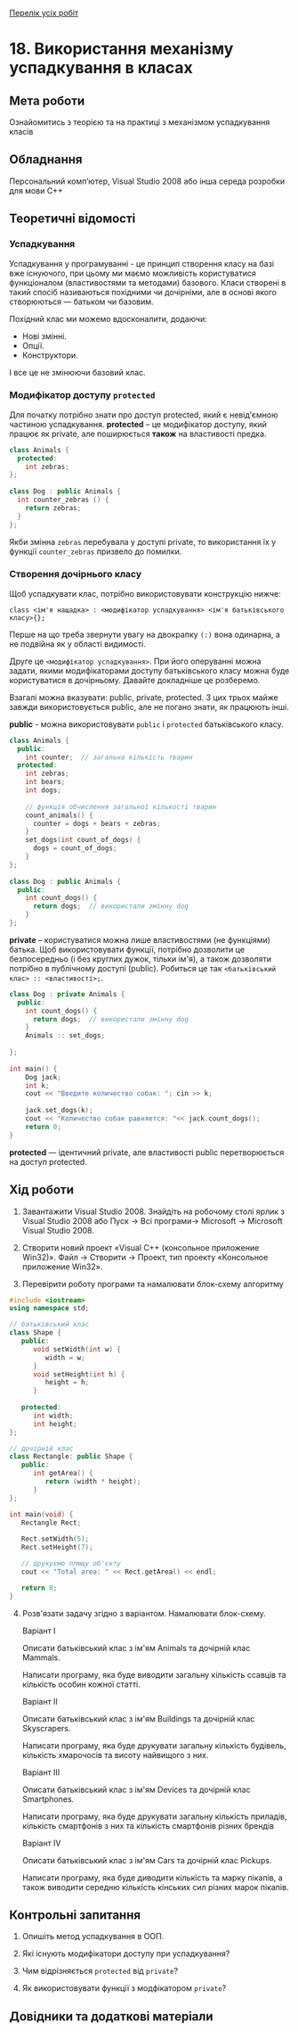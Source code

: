 [Перелік усіх робіт](README.md)

# 18. Використання механізму успадкування в класах

## Мета роботи 

Ознайомитись з теорією та на практиці з механізмом успадкування класів 

## Обладнання

Персональний комп’ютер, Visual Studio 2008 або інша середа розробки для мови C++

## Теоретичні відомості

### Успадкування

Успадкування у програмуванні - це принцип створення класу на базі вже існуючого, при цьому ми маємо можливість користуватися функціоналом (властивостями та методами) базового. Класи створені в такий спосіб називаються похідними чи дочірніми, але в основі якого створюються — батьком чи базовим.

Похідний клас ми можемо вдосконалити, додаючи:

* Нові змінні.
* Опції.
* Конструктори.

І все це не змінюючи базовий клас. 

### Модифікатор доступу `protected`

Для початку потрібно знати про доступ protected, який є невід'ємною частиною успадкування. **protected** – це модифікатор доступу, який працює як private, але поширюється **також** на властивості предка.

```cpp
class Animals {
  protected:
    int zebras;
};
 
class Dog : public Animals {
  int counter_zebras () {
    return zebras;
  }
};
```

Якби змінна `zebras` перебувала у доступі private, то використання їх у функції `counter_zebras` призвело до помилки. 

### Створення дочірнього класу

Щоб успадкувати клас, потрібно використовувати конструкцію нижче:

`class <ім'я нащадка> : <модифікатор успадкування> <ім'я батьківського класу>{};`

Перше на що треба звернути увагу на двокрапку `(:)` вона одинарна, а не подвійна як у області видимості.

Друге це `<модифікатор успадкування>`. При його оперуванні можна задати, якими модифікаторами доступу батьківського класу можна буде користуватися в дочірньому. Давайте докладніше це розберемо.

Взагалі можна вказувати: public, private, protected. З цих трьох майже завжди використовується public, але не погано знати, як працюють інші. 

**public** - можна використовувати `public` і `protected` батьківського класу.

```cpp
class Animals {
  public:
    int counter;  // загальна кількість тварин
  protected:
    int zebras;
    int bears;
    int dogs;
 
    // функція обчислення загальної кількості тварин
    count_animals() {
      counter = dogs + bears + zebras;
    }
    set_dogs(int count_of_dogs) {
      dogs = count_of_dogs;
    }
};
 
class Dog : public Animals {
  public:
    int count_dogs() {
      return dogs;  // використали змінну dog
    }
};
```



**private** – користуватися можна лише властивостями (не функціями) батька. Щоб використовувати функції, потрібно дозволити це безпосередньо (і без круглих дужок, тільки ім'я), а також дозволяти потрібно в публічному доступі (public). Робиться це так `<батьківський клас> :: <властивості>;`.

```cpp
class Dog : private Animals {
  public:
    int count_dogs() {
      return dogs;  // використали змінну dog
    }
    Animals :: set_dogs; 
 
};
 
int main() {
    Dog jack;
    int k;
    cout << "Введите количество собак: "; cin >> k;
 
    jack.set_dogs(k);
    cout << "Количество собак равняется: "<< jack.count_dogs();
    return 0;
}
```

**protected** — ідентичний private, але властивості public перетворюється на доступ protected. 

## Хід роботи

1. Завантажити Visual Studio 2008. Знайдіть на робочому столі ярлик з Visual Studio 2008 або Пуск → Всі програми→ Microsoft → Microsoft Visual Studio 2008.

2. Створити новий проект «Visual C++ (консольное приложение Win32)». Файл → Cтворити → Проект, тип проекту «Консольное приложение Win32».

3. Перевірити роботу програми та намалювати блок-схему алгоритму

```cpp
#include <iostream>
using namespace std;

// батьківський клас
class Shape {
   public:
      void setWidth(int w) {
         width = w;
      }
      void setHeight(int h) {
         height = h;
      }
      
   protected:
      int width;
      int height;
};

// дочірній клас
class Rectangle: public Shape {
   public:
      int getArea() { 
         return (width * height); 
      }
};

int main(void) {
   Rectangle Rect;
 
   Rect.setWidth(5);
   Rect.setHeight(7);

   // друкуємо плющу об'єкту
   cout << "Total area: " << Rect.getArea() << endl;

   return 0;
}
```

4. Розв'язати задачу згідно з варіантом. Намалювати блок-схему.

    Варіант I

      Описати батьківський клас з ім'ям Animals та дочірній клас Mammals.

      Написати програму, яка буде виводити загальну кількість ссавців та кількість особин кожної статті.

    Варіант II

      Описати батьківський клас з ім'ям Buildings та дочірній клас Skyscrapers.
	
      Написати програму, яка буде друкувати загальну кількість будівель, кількість хмарочосів та висоту найвищого з них.

    Варіант III 

      Описати батьківський клас з ім'ям Devices та дочірній клас Smartphones.
    
      Написати програму, яка буде друкувати загальну кількість приладів, кількість смартфонів з них та кількість смартфонів різних брендів
   
    Варіант IV
   
      Описати батьківський клас з ім'ям Cars та дочірній клас Pickups.
    
      Написати програму, яка буде диводити кількість та марку пікапів, а також виводити середню кількість кінських сил різних марок пікапів.
   
    
## Контрольні запитання

1. Опишіть метод успадкування в ООП.

2. Які існують модифікатори доступу при успадкування?

3. Чим відрізняється `protected` від `private`?

4. Як використовувати функції з модфікатором `private`?

## Довідники та додаткові матеріали